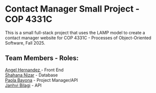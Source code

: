 # Contact Manager Small Project - COP 4331C

This is a small full-stack project that uses the LAMP model to create a contact manager website for COP 4331C - Processes of Object-Oriented Software, Fall 2025.

## Team Members - Roles:
[Angel Hernandez ](https://github.com/izac10) - Front End
<br> [Shahana Nizar](https://github.com/ShahanaNizar)  - Database 
<br> [Paola Bayona](https://github.com/pbayona9554)  - Project Manager/API
<br> [Janhvi Bilagi](https://github.com/jpb05277)  - API
